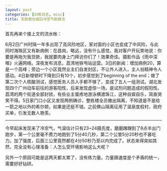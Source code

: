 ```yaml
---
layout: post
categories: [训练日志, misc]
title: 天助我也或曰冷空气助我也
---
```


首先再来个接上文的流水帐：

6月2日广州时隔一年多出现了高风险地区，家对面的小区也变成了中风险，与此同时海珠区又有新病例：在昌岗，略远，没有什么感觉。我对客户开玩笑地说：你要是再拖欠我货款，我就要肉身上门拜访你们了！效果奇佳。摄影作品《雨中深喉》火遍网络。深夜发布消息，荔湾地铁甩站运营。3日的新闻：增加病例20，算是一个高峰；旁边一个小区竟然业主们自发封区，不让外人进入，主人翁精神令人感动。4日新增顿时下降到只有10个，初步感觉到了beginning of the end；做了第二次个人核酸测试，感觉医务人员人手都不够了，变成了五人一组测试。湖北发现四个广州动车前往的游客阳性，后来发现虚惊一场，是试剂问题造成的假阳性。荔湾的两个街道全部封锁，有些业主蛋疼地游泳横渡珠江，这种自娱自乐，简直哭笑不得。5日家门口小区又发现两例确诊，整栋楼全员撤出隔离，不知道是不是给一箭之地以外的希尔顿，如果是还挺不错。之前佛山隔离征用了温泉度假村，政府买单，引发无数人艳羡。

---

今早起床发现来了冷空气，气温估计只有23~24摄氏度，磨磨蹭蹭到了8点半出门跑步，第一个公里毫不费力地跑到了5分40几秒，第二个公里5分20秒也不甚吃力。加了强度，后面三公里竟然都在4分50秒乃至以内完成了。状态来得突如其然，完全没有心理准备：人怎么受环境影响这么大呢？

另外一个原因可能是这两天都太累了，没有练力量。力量跟速度是个矛盾的统一，需要好好钻研。
